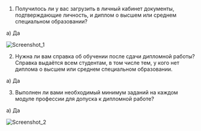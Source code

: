1. Получилось ли у вас загрузить в личный кабинет документы, подтверждающие личность, и диплом о высшем или среднем специальном образовании?

а) Да


![Screenshot_1](https://github.com/netologygit/DDL-DML/assets/123411071/830659f3-2ac8-4471-8805-bb2811f529ca)


2. Нужна ли вам справка об обучении после сдачи дипломной работы? Справка выдаётся всем студентам, в том числе тем, у кого нет диплома о высшем или среднем специальном образовании.

   
а) Да



3. Выполнен ли вами необходимый минимум заданий на каждом модуле профессии для допуска к дипломной работе?
   
а) Да


![Screenshot_2](https://github.com/netologygit/DDL-DML/assets/123411071/2df1681e-712e-4add-8c1e-47f3adfe7462)
